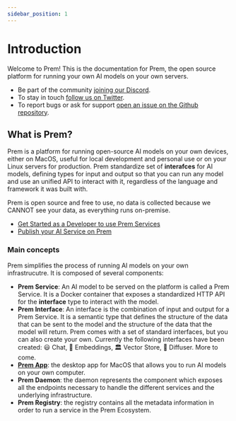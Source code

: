 ```yaml
---
sidebar_position: 1
---
```


# Introduction

Welcome to Prem! This is the documentation for Prem, the open source platform for running your own AI models on your own servers.

- Be part of the community [joining our Discord](https://discord.com/invite/kpKk6vYVAn).
- To stay in touch [follow us on Twitter](https://twitter.com/premai_io).
- To report bugs or ask for support [open an issue on the Github repository](https://github.com/premAI-io/prem-app).

## What is Prem?

Prem is a platform for running open-source AI models on your own devices, either on MacOS, useful for local development and personal use or on your Linux servers for production. Prem standardize set of **interafces** for AI models, defining types for input and output so that you can run any model and use an unified API to interact with it, regardless of the language and framework it was built with.

Prem is open source and free to use, no data is collected because we CANNOT see your data, as everything runs on-premise.

- [Get Started as a Developer to use Prem Services](/docs/prem-app/usage/usage-overview)
- [Publish your AI Service on Prem](/docs/service-packaging/service-overview)

### Main concepts

Prem simplifies the process of running AI models on your own infrastrucutre. It is composed of several components:

- **Prem Service**: An AI model to be served on the platform is called a Prem Service. It is a Docker container that exposes a standardized HTTP API for the **interface** type to interact with the model.
- **Prem Interface**: An interface is the combination of input and output for a Prem Service. It is a semantic type that defines the structure of the data that can be sent to the model and the structure of the data that the model will return. Prem comes with a set of standard interfaces, but you can also create your own. Currently the following interfaces have been created: 😃 Chat, 📕 Embeddings, 🏛️ Vector Store, 🎨 Diffuser. More to come.
- [**Prem App**](/docs/prem-app/install/install-macos-app.md): the desktop app for MacOS that allows you to run AI models on your own computer.
- **Prem Daemon**: the daemon represents the component which exposes all the endpoints necessary to handle the different services and the underlying infrastructure.
- **Prem Registry**: the registry contains all the metadata information in order to run a service in the Prem Ecosystem.



